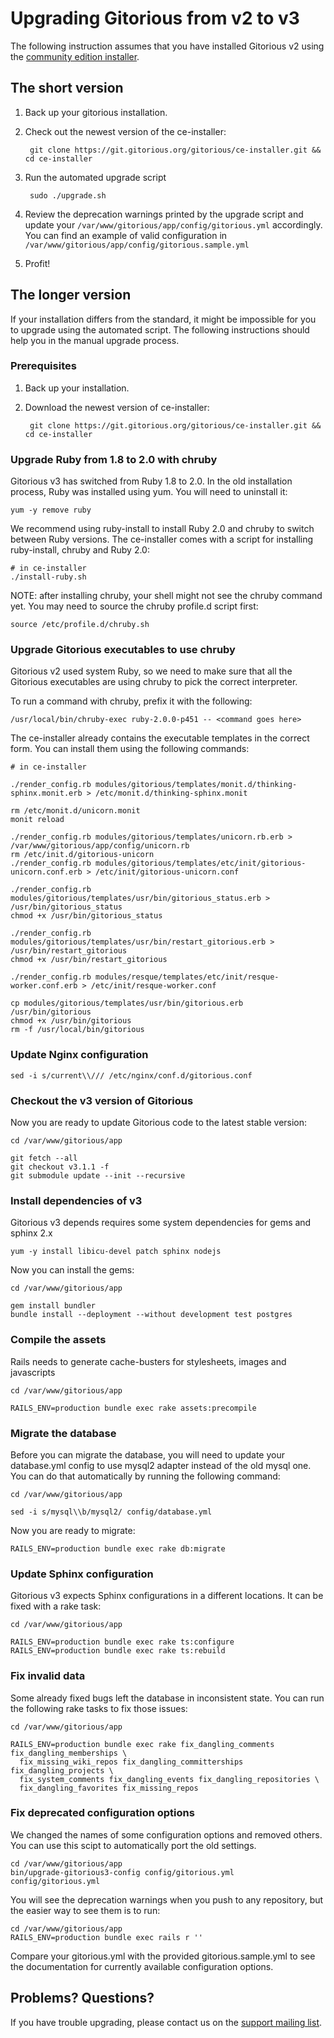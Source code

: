 # Upgrading Gitorious from v2 to v3

The following instruction assumes that you have installed Gitorious v2 using the [community edition installer][ce-installer].

## The short version

1. Back up your gitorious installation.

2. Check out the newest version of the ce-installer:

        git clone https://git.gitorious.org/gitorious/ce-installer.git && cd ce-installer

3. Run the automated upgrade script

        sudo ./upgrade.sh

4. Review the deprecation warnings printed by the upgrade script and update your `/var/www/gitorious/app/config/gitorious.yml` accordingly. You can find an example of valid configuration in `/var/www/gitorious/app/config/gitorious.sample.yml`

5. Profit!

## The longer version

If your installation differs from the standard, it might be impossible for you to upgrade using the automated script. The following instructions should help you in the manual upgrade process.

### Prerequisites

1. Back up your installation.

2. Download the newest version of ce-installer:

        git clone https://git.gitorious.org/gitorious/ce-installer.git && cd ce-installer

### Upgrade Ruby from 1.8 to 2.0 with chruby

Gitorious v3 has switched from Ruby 1.8 to 2.0. In the old installation process, Ruby was installed using yum. You will need to uninstall it:

    yum -y remove ruby

We recommend using ruby-install to install Ruby 2.0 and chruby to switch between Ruby versions. The ce-installer comes with a script for installing ruby-install, chruby and Ruby 2.0:

    # in ce-installer
    ./install-ruby.sh

NOTE: after installing chruby, your shell might not see the chruby command yet. You may need to source the chruby profile.d script first:

    source /etc/profile.d/chruby.sh

### Upgrade Gitorious executables to use chruby

Gitorious v2 used system Ruby, so we need to make sure that all the Gitorious executables are using chruby to pick the correct interpreter.

To run a command with chruby, prefix it with the following:

    /usr/local/bin/chruby-exec ruby-2.0.0-p451 -- <command goes here>

The ce-installer already contains the executable templates in the correct form. You can install them using the following commands:

    # in ce-installer

    ./render_config.rb modules/gitorious/templates/monit.d/thinking-sphinx.monit.erb > /etc/monit.d/thinking-sphinx.monit

    rm /etc/monit.d/unicorn.monit
    monit reload

    ./render_config.rb modules/gitorious/templates/unicorn.rb.erb > /var/www/gitorious/app/config/unicorn.rb
    rm /etc/init.d/gitorious-unicorn
    ./render_config.rb modules/gitorious/templates/etc/init/gitorious-unicorn.conf.erb > /etc/init/gitorious-unicorn.conf

    ./render_config.rb modules/gitorious/templates/usr/bin/gitorious_status.erb > /usr/bin/gitorious_status
    chmod +x /usr/bin/gitorious_status

    ./render_config.rb modules/gitorious/templates/usr/bin/restart_gitorious.erb > /usr/bin/restart_gitorious
    chmod +x /usr/bin/restart_gitorious

    ./render_config.rb modules/resque/templates/etc/init/resque-worker.conf.erb > /etc/init/resque-worker.conf

    cp modules/gitorious/templates/usr/bin/gitorious.erb /usr/bin/gitorious
    chmod +x /usr/bin/gitorious
    rm -f /usr/local/bin/gitorious

### Update Nginx configuration

    sed -i s/current\\/// /etc/nginx/conf.d/gitorious.conf

### Checkout the v3 version of Gitorious

Now you are ready to update Gitorious code to the latest stable version:

    cd /var/www/gitorious/app

    git fetch --all
    git checkout v3.1.1 -f
    git submodule update --init --recursive

### Install dependencies of v3

Gitorious v3 depends requires some system dependencies for gems and sphinx 2.x

    yum -y install libicu-devel patch sphinx nodejs

Now you can install the gems:

    cd /var/www/gitorious/app

    gem install bundler
    bundle install --deployment --without development test postgres

### Compile the assets

Rails needs to generate cache-busters for stylesheets, images and javascripts

    cd /var/www/gitorious/app

    RAILS_ENV=production bundle exec rake assets:precompile

### Migrate the database

Before you can migrate the database, you will need to update your database.yml config to use mysql2 adapter instead of the old mysql one. You can do that automatically by running the following command:

    cd /var/www/gitorious/app

    sed -i s/mysql\\b/mysql2/ config/database.yml

Now you are ready to migrate:

    RAILS_ENV=production bundle exec rake db:migrate

### Update Sphinx configuration

Gitorious v3 expects Sphinx configurations in a different locations. It can be fixed with a rake task:

    cd /var/www/gitorious/app

    RAILS_ENV=production bundle exec rake ts:configure
    RAILS_ENV=production bundle exec rake ts:rebuild

### Fix invalid data

Some already fixed bugs left the database in inconsistent state. You can run the following rake tasks to fix those issues:

    cd /var/www/gitorious/app 

    RAILS_ENV=production bundle exec rake fix_dangling_comments fix_dangling_memberships \ 
      fix_missing_wiki_repos fix_dangling_committerships fix_dangling_projects \ 
      fix_system_comments fix_dangling_events fix_dangling_repositories \ 
      fix_dangling_favorites fix_missing_repos 

### Fix deprecated configuration options

We changed the names of some configuration options and removed others. You can use this scipt to automatically port the old settings.

    cd /var/www/gitorious/app 
    bin/upgrade-gitorious3-config config/gitorious.yml config/gitorious.yml

You will see the deprecation warnings when you push to any repository, but the easier way to see them is to run:

    cd /var/www/gitorious/app 
    RAILS_ENV=production bundle exec rails r ''

Compare your gitorious.yml with the provided gitorious.sample.yml to see the documentation for currently available configuration options.

## Problems? Questions?

If you have trouble upgrading, please contact us on the [support mailing list][mailing-list].

[ce-installer]: http://getgitorious.com/installer
[mailing-list]: https://groups.google.com/forum/#!forum/gitorious
